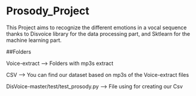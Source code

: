 # Prosody_Project

This Project aims to recognize the different emotions in a vocal sequence thanks to Disvoice library for the data processing part, and Sktlearn for the machine learning part.

##Folders 

Voice-extract --> Folders with mp3s extract 

CSV --> You can find our dataset based on mp3s of the Voice-extract files 

DisVoice-master/test/test_prosody.py --> File using for creating our Csv


